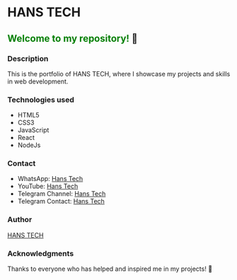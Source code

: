 # HANS TECH

## <span style="color:#008000">Welcome to my repository!</span> 🚀

### <h3>Description</h3>

This is the portfolio of HANS TECH, where I showcase my projects and skills in web development.

### <h3>Technologies used</h3>

<ul>
  <li>HTML5</li>
  <li>CSS3</li>
  <li>JavaScript</li>
  <li>React</li>
  <li>NodeJs</li>
</ul>



### <h3>Contact</h3>

<ul>
  <li>WhatsApp: <a href="([Https://Youtube.com/HansTech0](Https://wa.me/+237696900612))">Hans Tech</a></li>
  <li>YouTube: <a href="(Https://Youtube.com/HansTech0)">Hans Tech</a></li>
  <li>Telegram Channel: <a href="(Https://t.me/HansTech0)">Hans Tech</a></li>
  <li>Telegram Contact: <a href="(link unavailable)">Hans Tech</a></li>
</ul>



### <h3>Author</h3>

<a href="#">HANS TECH</a>

### <h3>Acknowledgments</h3>

Thanks to everyone who has helped and inspired me in my projects! 🙏


<!---
HaroldMth/HaroldMth is a ✨ special ✨ repository because its `README.md` (this file) appears on your GitHub profile.
You can click the Preview link to take a look at your changes.
--->
